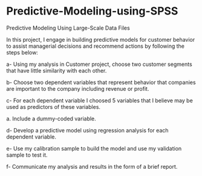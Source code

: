 # Predictive-Modeling-using-SPSS
Predictive Modeling Using Large-Scale Data Files

In this project, I engage in building predictive models for customer behavior to assist managerial decisions and recommend actions by following the steps below:

a- Using my analysis in Customer project, choose two customer segments that have little similarity with each other.

b- Choose two dependent variables that represent behavior that companies are important to the company including revenue or profit.

c- For each dependent variable I choosed 5 variables that I believe may be used as predictors of these variables.

a. Include a dummy-coded variable.

d- Develop a predictive model using regression analysis for each dependent variable.

e- Use my calibration sample to build the model and use my validation sample to test it.

f- Communicate my analysis and results in the form of a brief report.
